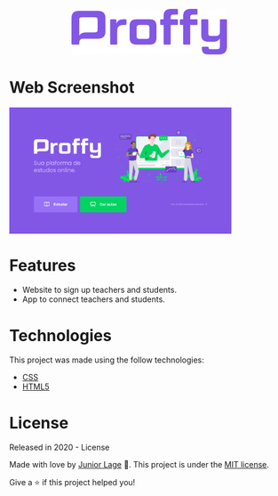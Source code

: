 <p align="center">
   <img src="https://github.com/junimslage10/proffy-discovery/blob/master/logo.png" alt="Proffy" width="280"/>
</p>

# Web Screenshot
<div style="display: flex; flex-direction: 'row'; align-items: 'center';">
   <img src="https://raw.githubusercontent.com/junimslage10/proffy-discovery/master/web-landing.png" width="400px">
</div>

# Features

* Website to sign up teachers and students.
* App to connect teachers and students.

# Technologies
This project was made using the follow technologies:
<ul>
  <li><a href="https://www.w3.org/TR/css3-roadmap/">CSS</a></li>
  <li><a href="https://www.w3.org/TR/html52/">HTML5</a></li>
</ul>

# License

Released in 2020 - License

Made with love by [Junior Lage](https://github.com/junimslage10) 🚀.
This project is under the [MIT license](https://github.com/junimslage10/proffy-discovery/blob/master/LICENSE).


Give a ⭐️ if this project helped you!
